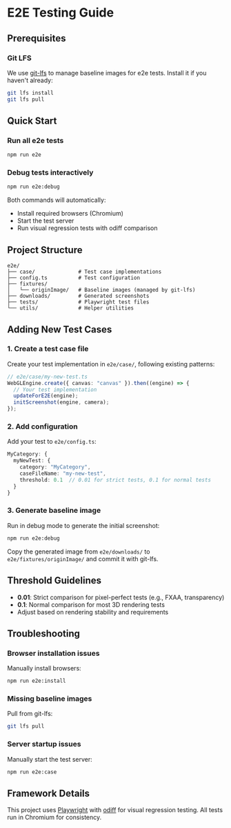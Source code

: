 # E2E Testing Guide

## Prerequisites

### Git LFS
We use [git-lfs](https://git-lfs.com/) to manage baseline images for e2e tests. Install it if you haven't already:
```bash
git lfs install
git lfs pull
```

## Quick Start

### Run all e2e tests
```bash
npm run e2e
```

### Debug tests interactively
```bash
npm run e2e:debug
```

Both commands will automatically:
- Install required browsers (Chromium)
- Start the test server
- Run visual regression tests with odiff comparison

## Project Structure

```
e2e/
├── case/              # Test case implementations
├── config.ts          # Test configuration
├── fixtures/
│   └── originImage/   # Baseline images (managed by git-lfs)
├── downloads/         # Generated screenshots
├── tests/             # Playwright test files
└── utils/             # Helper utilities
```

## Adding New Test Cases

### 1. Create a test case file
Create your test implementation in `e2e/case/`, following existing patterns:
```typescript
// e2e/case/my-new-test.ts
WebGLEngine.create({ canvas: "canvas" }).then((engine) => {
  // Your test implementation
  updateForE2E(engine);
  initScreenshot(engine, camera);
});
```

### 2. Add configuration
Add your test to `e2e/config.ts`:
```typescript
MyCategory: {
  myNewTest: {
    category: "MyCategory",
    caseFileName: "my-new-test",
    threshold: 0.1  // 0.01 for strict tests, 0.1 for normal tests
  }
}
```

### 3. Generate baseline image
Run in debug mode to generate the initial screenshot:
```bash
npm run e2e:debug
```

Copy the generated image from `e2e/downloads/` to `e2e/fixtures/originImage/` and commit it with git-lfs.

## Threshold Guidelines

- **0.01**: Strict comparison for pixel-perfect tests (e.g., FXAA, transparency)
- **0.1**: Normal comparison for most 3D rendering tests
- Adjust based on rendering stability and requirements

## Troubleshooting

### Browser installation issues
Manually install browsers:
```bash
npm run e2e:install
```

### Missing baseline images
Pull from git-lfs:
```bash
git lfs pull
```

### Server startup issues
Manually start the test server:
```bash
npm run e2e:case
```

## Framework Details

This project uses [Playwright](https://playwright.dev/) with [odiff](https://github.com/dmtrKovalenko/odiff) for visual regression testing. All tests run in Chromium for consistency.


